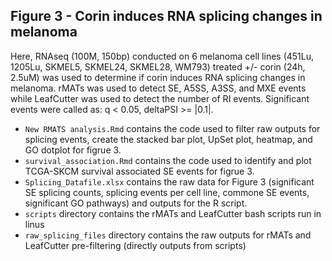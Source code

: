 ## Figure 3 - Corin induces RNA splicing changes in melanoma
Here, RNAseq (100M, 150bp) conducted on 6 melanoma cell lines (451Lu, 1205Lu, SKMEL5, SKMEL24, SKMEL28, WM793) treated +/- corin  (24h, 2.5uM) was used to determine if corin induces RNA splicing changes in melanoma. rMATs was used to detect SE, A5SS, A3SS, and MXE events while LeafCutter was used to detect the number of RI events. Significant events were called as: q < 0.05, deltaPSI >= |0.1|.  
  - `New RMATS analysis.Rmd` contains the code used to  filter raw outputs for splicing events, create the stacked bar plot, UpSet plot, heatmap, and GO dotplot for figrue 3. 
  - `survival_association.Rmd` contains the code used to identify and plot TCGA-SKCM survival associated SE events for figrue 3. 
  - `Splicing_Datafile.xlsx` contains the raw data for Figure 3 (significant SE splicing counts, splicing events per cell line, commone SE events, significant GO pathways) and outputs for the R script.
  - `scripts` directory contains the rMATs and LeafCutter bash scripts run in linus
  - `raw_splicing_files` directory contains the raw outputs for rMATs and LeafCutter pre-filtering (directly outputs from scripts)
